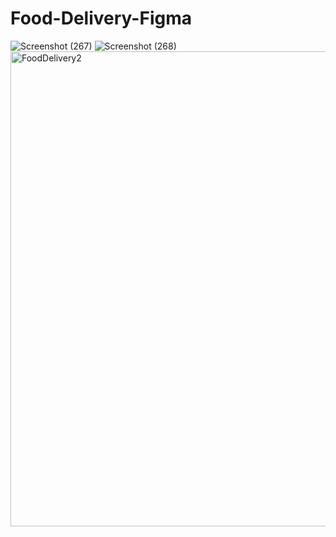 # Food-Delivery-Figma
![Screenshot (267)](https://user-images.githubusercontent.com/72183704/145639850-9202e450-214f-4686-9df1-d6b4960cffc5.png)
![Screenshot (268)](https://user-images.githubusercontent.com/72183704/145639854-e726ae28-da1a-4e10-a57f-082947c0e9b7.png)
<img width="760" alt="FoodDelivery2" src="https://user-images.githubusercontent.com/72183704/145640213-8e3a662e-7c8f-435a-98d4-dd6bd1302b5a.png">

